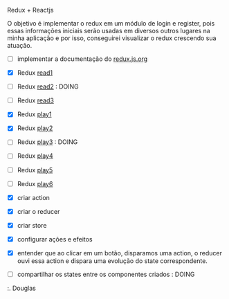 Redux + Reactjs

O objetivo é implementar o redux em um módulo de login e register, pois essas informações iniciais serão usadas em diversos outros lugares na minha aplicação e por isso, conseguirei visualizar o redux crescendo sua atuação.

- [ ] implementar a documentação do [redux.js.org](https://redux.js.org/introduction/getting-started)
- [x] Redux [read1](https://redux.js.org/tutorials/essentials/part-1-overview-concepts) 
- [ ] Redux [read2](https://redux.js.org/tutorials/essentials/part-2-app-structure) : DOING
- [ ] Redux [read3](https://redux.js.org/tutorials/essentials/part-3-data-flow)
- [x] Redux [play1](https://www.youtube.com/watch?v=69e1MoUWE1g) 
- [x] Redux [play2](https://www.youtube.com/watch?v=u99tNt3TZf8) 
- [ ] Redux [play3](https://www.youtube.com/watch?v=qU9DesjDJic) : DOING
- [ ] Redux [play4](https://www.youtube.com/watch?v=q-If9n-tUyA)
- [ ] Redux [play5](https://www.youtube.com/watch?v=7L7MhxjI4PE)
- [ ] Redux [play6](https://www.youtube.com/watch?v=6WB16wZS61c)

- [x] criar action
- [x] criar o reducer
- [x] criar store
- [x] configurar ações e efeitos
- [x] entender que ao clicar em um botão, disparamos uma action, o reducer ouvi essa action e dispara uma evolução do state correspondente.
- [ ] compartilhar os states entre os componentes criados : DOING

:. Douglas 